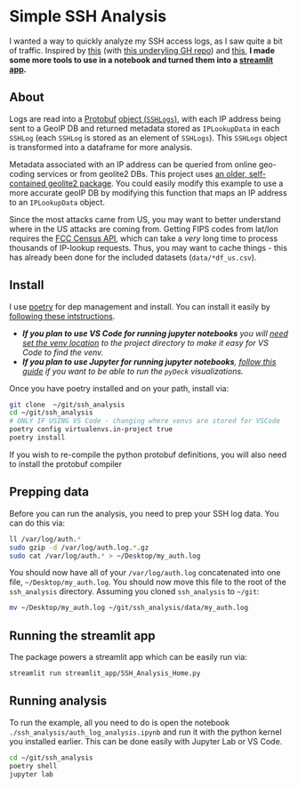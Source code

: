 # Simple SSH Analysis

I wanted a way to quickly analyze my SSH access logs, as I saw quite a bit of traffic. Inspired by [this](https://bastian.rieck.me/blog/posts/2019/ssh_incidents/) (with [this underyling GH repo](https://github.com/Pseudomanifold/Auceps)) and [this](https://gist.github.com/ryupold/eaedea845d4b54f10d68c9e97f48c65b), **I made some more tools to use in a notebook and turned them into a [streamlit app](https://nicholasrenninger-ssh-ana-streamlit-appssh-analysis-home-qp3ied.streamlitapp.com/).**

## About
Logs are read into a [Protobuf](https://developers.google.com/protocol-buffers/docs/overview) [object (`SSHLogs`)](https://github.com/nicholasRenninger/ssh-analysis/blob/main/ssh_analysis/ssh_log.proto), with each IP address being sent to a GeoIP DB and returned metadata stored as `IPLookupData` in each `SSHLog` (each `SSHLog` is stored as an element of `SSHLogs`). This `SSHLogs` object is transformed into a dataframe for more analysis.

Metadata associated with an IP address can be queried from online geo-coding services or from geolite2 DBs. This project uses [an older, self-contained geolite2 package](https://pythonhosted.org/python-geoip/). You could easily modify this example to use a more accurate geoIP DB by modifying this function that maps an IP address to an `IPLookupData` object.

Since the most attacks came from US, you may want to better understand where in the US attacks are coming from. Getting FIPS codes from lat/lon requires the [FCC Census API](https://geo.fcc.gov/api/census/), which can take a *very* long time to process thousands of IP-lookup requests. Thus, you may want to cache things - this has already been done for the included datasets (`data/*df_us.csv`).

## Install

I use [poetry](https://python-poetry.org/) for dep management and install. You can install it easily by [following these intstructions](https://python-poetry.org/docs/#installation). 
- ***If you plan to use VS Code for running jupyter notebooks** you will [need set the venv location](https://stackoverflow.com/a/64434542) to the project directory to make it easy for VS Code to find the venv.*
- ***If you plan to use Jupyter for running jupyter notebooks**, [follow this guide](https://deckgl.readthedocs.io/en/latest/installation.html#enabling-pydeck-for-jupyter) if you want to be able to run the `pyDeck` visualizations.*


Once you have poetry installed and on your path, install via:
```bash
git clone  ~/git/ssh_analysis
cd ~/git/ssh_analysis
# ONLY IF USING VS Code - changing where venvs are stored for VSCode
poetry config virtualenvs.in-project true
poetry install
```

If you wish to re-compile the python protobuf definitions, you will also need to install the protobuf compiler

## Prepping data

Before you can run the analysis, you need to prep your SSH log data. You can do this via:

```bash
ll /var/log/auth.*
sudo gzip -d /var/log/auth.log.*.gz
sudo cat /var/log/auth.* > ~/Desktop/my_auth.log
```

You should now have all of your `/var/log/auth.log` concatenated into one file, `~/Desktop/my_auth.log`. You should now move this file to the root of the `ssh_analysis` directory. Assuming you cloned `ssh_analysis` to `~/git`:

```bash
mv ~/Desktop/my_auth.log ~/git/ssh_analysis/data/my_auth.log
```

## Running the streamlit app

The package powers a streamlit app which can be easily run via:

```bash
streamlit run streamlit_app/SSH_Analysis_Home.py
```

## Running analysis

To run the example, all you need to do is open the notebook `./ssh_analysis/auth_log_analysis.ipynb` and run it with the python kernel you installed earlier. This can be done easily with Jupyter Lab or VS Code.

```bash
cd ~/git/ssh_analysis
poetry shell
jupyter lab
```